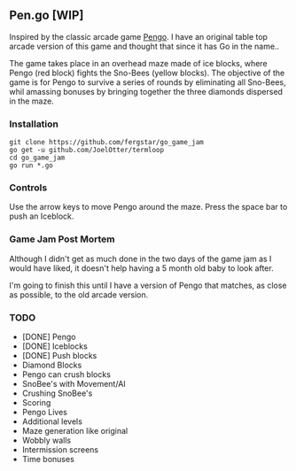 ## Pen.go [WIP]
 Inspired by the classic arcade game [Pengo](https://en.wikipedia.org/wiki/Pengo_(video_game)). I have an original table top arcade version of this game and thought that since it has Go in the name..

The game takes place in an overhead maze made of ice blocks, where Pengo (red block) fights the Sno-Bees (yellow blocks). The objective of the game is for Pengo to survive a series of rounds by eliminating all Sno-Bees, whil amassing bonuses by bringing together the three diamonds dispersed in the maze.

### Installation

~~~
git clone https://github.com/fergstar/go_game_jam
go get -u github.com/JoelOtter/termloop
cd go_game_jam
go run *.go
~~~

### Controls 
Use the arrow keys to move Pengo around the maze.
Press the space bar to push an Iceblock.

### Game Jam Post Mortem

Although I didn't get as much done in the two days of the game jam as I would have liked, it doesn't help having a 5 month old baby to look after. 

I'm going to finish this until I have a version of Pengo that matches, as close as possible, to the old arcade version.

### TODO
- [DONE] Pengo
- [DONE] Iceblocks
- [DONE] Push blocks
- Diamond Blocks
- Pengo can crush blocks
- SnoBee's with Movement/AI
- Crushing SnoBee's
- Scoring
- Pengo Lives
- Additional levels
- Maze generation like original
- Wobbly walls
- Intermission screens
- Time bonuses

